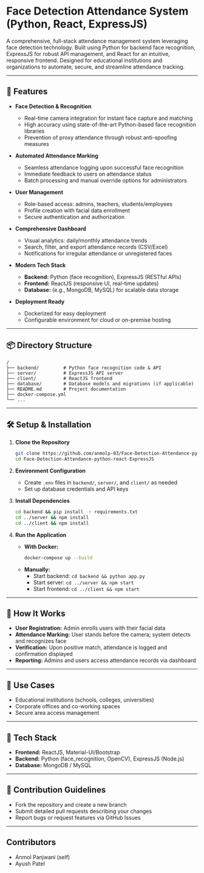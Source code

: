 # Face Detection Attendance System (Python, React, ExpressJS)

A comprehensive, full-stack attendance management system leveraging face detection technology. Built using Python for backend face recognition, ExpressJS for robust API management, and React for an intuitive, responsive frontend. Designed for educational institutions and organizations to automate, secure, and streamline attendance tracking.

---

## 🚀 Features

- **Face Detection & Recognition**
  - Real-time camera integration for instant face capture and matching
  - High accuracy using state-of-the-art Python-based face recognition libraries
  - Prevention of proxy attendance through robust anti-spoofing measures

- **Automated Attendance Marking**
  - Seamless attendance logging upon successful face recognition
  - Immediate feedback to users on attendance status
  - Batch processing and manual override options for administrators

- **User Management**
  - Role-based access: admins, teachers, students/employees
  - Profile creation with facial data enrollment
  - Secure authentication and authorization

- **Comprehensive Dashboard**
  - Visual analytics: daily/monthly attendance trends
  - Search, filter, and export attendance records (CSV/Excel)
  - Notifications for irregular attendance or unregistered faces

- **Modern Tech Stack**
  - **Backend:** Python (face recognition), ExpressJS (RESTful APIs)
  - **Frontend:** ReactJS (responsive UI, real-time updates)
  - **Database:** (e.g., MongoDB, MySQL) for scalable data storage

- **Deployment Ready**
  - Dockerized for easy deployment
  - Configurable environment for cloud or on-premise hosting

---

## 📦 Directory Structure

```plaintext
/
├── backend/         # Python face recognition code & API
├── server/          # ExpressJS API server
├── client/          # ReactJS frontend
├── database/        # Database models and migrations (if applicable)
├── README.md        # Project documentation
├── docker-compose.yml
└── ...
```

---

## 🛠️ Setup & Installation

1. **Clone the Repository**
   ```bash
   git clone https://github.com/anmolp-03/Face-Detection-Attendance-python-react-ExpressJS.git
   cd Face-Detection-Attendance-python-react-ExpressJS
   ```

2. **Environment Configuration**
   - Create `.env` files in `backend/`, `server/`, and `client/` as needed
   - Set up database credentials and API keys

3. **Install Dependencies**
   ```bash
   cd backend && pip install -r requirements.txt
   cd ../server && npm install
   cd ../client && npm install
   ```

4. **Run the Application**
   - **With Docker:**
     ```bash
     docker-compose up --build
     ```
   - **Manually:**
     - Start backend: `cd backend && python app.py`
     - Start server: `cd ../server && npm start`
     - Start frontend: `cd ../client && npm start`

---

## 📸 How It Works

- **User Registration:** Admin enrolls users with their facial data
- **Attendance Marking:** User stands before the camera; system detects and recognizes face
- **Verification:** Upon positive match, attendance is logged and confirmation displayed
- **Reporting:** Admins and users access attendance records via dashboard

---

## 👤 Use Cases

- Educational institutions (schools, colleges, universities)
- Corporate offices and co-working spaces
- Secure area access management

---

## 🧩 Tech Stack

- **Frontend:** ReactJS, Material-UI/Bootstrap
- **Backend:** Python (face_recognition, OpenCV), ExpressJS (Node.js)
- **Database:** MongoDB / MySQL 

---

## 📝 Contribution Guidelines

- Fork the repository and create a new branch
- Submit detailed pull requests describing your changes
- Report bugs or request features via GitHub Issues

---
## Contributors
- Anmol Panjwani (self)
- Ayush Patel


